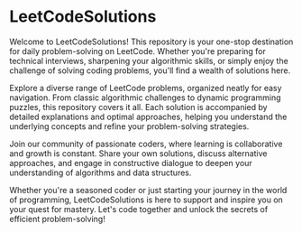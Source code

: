 # LeetCodeSolutions

Welcome to LeetCodeSolutions! This repository is your one-stop destination for daily problem-solving on LeetCode. Whether you're preparing for technical interviews, sharpening your algorithmic skills, or simply enjoy the challenge of solving coding problems, you'll find a wealth of solutions here.

Explore a diverse range of LeetCode problems, organized neatly for easy navigation. From classic algorithmic challenges to dynamic programming puzzles, this repository covers it all. Each solution is accompanied by detailed explanations and optimal approaches, helping you understand the underlying concepts and refine your problem-solving strategies.

Join our community of passionate coders, where learning is collaborative and growth is constant. Share your own solutions, discuss alternative approaches, and engage in constructive dialogue to deepen your understanding of algorithms and data structures.

Whether you're a seasoned coder or just starting your journey in the world of programming, LeetCodeSolutions is here to support and inspire you on your quest for mastery. Let's code together and unlock the secrets of efficient problem-solving!
